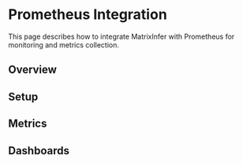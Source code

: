 # Prometheus Integration

This page describes how to integrate MatrixInfer with Prometheus for monitoring and metrics collection.

## Overview

<!-- Add overview here -->

## Setup

<!-- Add setup instructions here -->

## Metrics

<!-- Add available metrics here -->

## Dashboards

<!-- Add dashboard information here -->